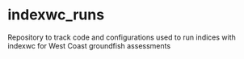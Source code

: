 # indexwc_runs
Repository to track code and configurations used to run indices with indexwc for West Coast groundfish assessments
